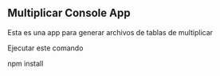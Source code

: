 ## Multiplicar Console App

Esta es una app para generar archivos de tablas de multiplicar

Ejecutar este comando

npm install